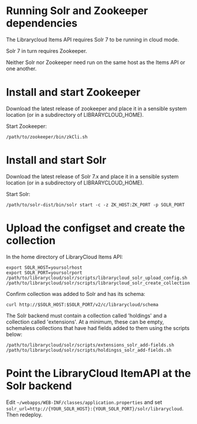 Running Solr and Zookeeper dependencies
====
The Librarycloud Items API requires Solr 7 to be running in cloud mode.

Solr 7 in turn requires Zookeeper.

Neither Solr nor Zookeeper need run on the same host as the Items API or one another.

# Install and start Zookeeper #

Download the latest release of zookeeper and place it in a sensible system
location (or in a subdirectory of LIBRARYCLOUD_HOME).

Start Zookeeper:

```
/path/to/zookeeper/bin/zkCli.sh
```

# Install and start Solr #

Download the latest release of Solr 7.x and place it in a sensible system
location (or in a subdirectory of LIBRARYCLOUD_HOME).

Start Solr:

```
/path/to/solr-dist/bin/solr start -c -z ZK_HOST:ZK_PORT -p SOLR_PORT
```

# Upload the configset and create the collection #

In the home directory of LibraryCloud Items API:

```
export SOLR_HOST=yoursolrhost
export SOLR_PORT=yoursolrport
/path/to/librarycloud/solr/scripts/librarycloud_solr_upload_config.sh
/path/to/librarycloud/solr/scripts/librarycloud_solr_create_collection.sh
```

Confirm collection was added to Solr and has its schema:

```
curl http://$SOLR_HOST:$SOLR_PORT/v2/c/librarycloud/schema
```

The Solr backend must contain a collection called 'holdings' and a collection called 'extensions'. At a minimum, these can be empty, schemaless collections that have had fields added to them using the scripts below:

```
/path/to/librarycloud/solr/scripts/extensions_solr_add-fields.sh
/path/to/librarycloud/solr/scripts/holdingss_solr_add-fields.sh
```

# Point the LibraryCloud ItemAPI at the Solr backend #

Edit ```~/webapps/WEB-INF/classes/application.properties``` and set ```solr_url=http://{YOUR_SOLR_HOST}:{YOUR_SOLR_PORT}/solr/librarycloud```. Then redeploy.

